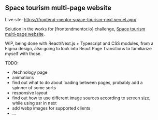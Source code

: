 ## Space tourism multi-page website
Live site: https://frontend-mentor-space-tourism-next.vercel.app/

Solution in the works for [frontendmentor.io] challenge, [Space tourism multi-page website](https://www.frontendmentor.io/challenges/space-tourism-multipage-website-gRWj1URZ3).

WIP, being done with React/Next.js + Typescript and CSS modules, from a Figma design, also going to look into React Page Transitions to familiarize myself with those.

TODO:

- /technology page
- animations
- find out what to do about loading between pages, probably add a spinner of some sorts
- responsive layout
- find out how to use different image sources according to screen size, while using ssr in next
- add webp images for supported clients
- ... 
